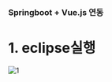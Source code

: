 ### Springboot + Vue.js 연동

# 1. eclipse실행 
![1](https://user-images.githubusercontent.com/83282953/179514342-fad025d9-1605-4c89-a94a-4e5ea7835989.png)
